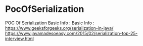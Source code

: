 # PocOfSerialization
POC Of Serialization
Basic Info :
Basic Info :
https://www.geeksforgeeks.org/serialization-in-java/
https://www.javamadesoeasy.com/2015/02/serialization-top-25-interview.html
